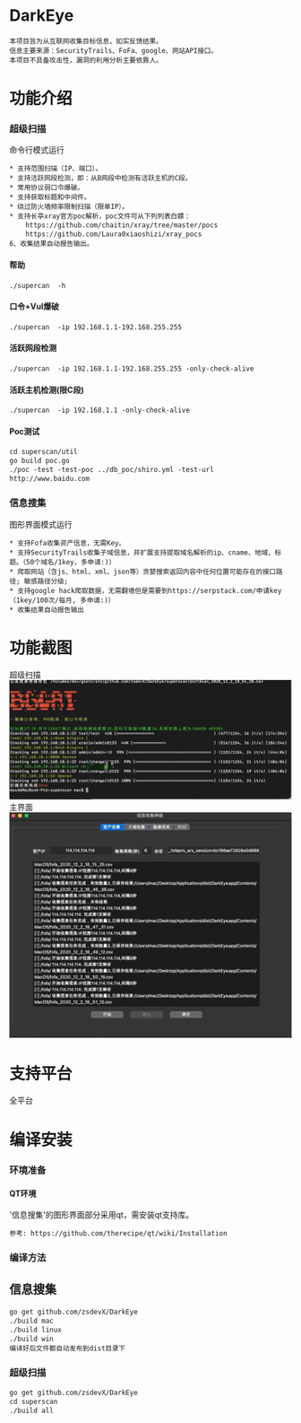 # DarkEye
```
本项目旨为从互联网收集目标信息，如实反馈结果。
信息主要来源：SecurityTrails、FoFa、google、网站API接口。
本项目不具备攻击性，漏洞的利用分析主要依靠人。
```
功能介绍
===
### 超级扫描
命令行模式运行
```aidl
* 支持范围扫描（IP、端口）。
* 支持活跃网段检测，即：从B网段中检测有活跃主机的C段。
* 常用协议弱口令爆破。
* 支持获取标题和中间件。
* 绕过防火墙频率限制扫描（限单IP）。
* 支持长亭xray官方poc解析，poc文件可从下列列表白嫖：
    https://github.com/chaitin/xray/tree/master/pocs
    https://github.com/Laura0xiaoshizi/xray_pocs
6、收集结果自动报告输出。
```

#### 帮助
```aidl
./supercan  -h
```

#### 口令+Vul爆破
```aidl
./supercan  -ip 192.168.1.1-192.168.255.255
```
#### 活跃网段检测
```aidl
./supercan  -ip 192.168.1.1-192.168.255.255 -only-check-alive
```

#### 活跃主机检测(限C段)
```aidl
./supercan  -ip 192.168.1.1 -only-check-alive
```

#### Poc测试
```aidl
cd superscan/util
go build poc.go
./poc -test -test-poc ../db_poc/shiro.yml -test-url http://www.baidu.com
```

### 信息搜集
图形界面模式运行
```aidl
* 支持Fofa收集资产信息，无需Key。
* 支持SecurityTrails收集子域信息，并扩展支持提取域名解析的ip、cname、地域、标题。（50个域名/1key，多申请:)）
* 爬取网站（含js、html、xml、json等）贪婪搜索返回内容中任何位置可能存在的接口路径; 敏感路径分级;
* 支持google hack爬取数据，无需翻墙但是需要到https://serpstack.com/申请key（1key/100次/每月, 多申请:)）
* 收集结果自动报告输出    
```

功能截图
===
超级扫描
![avatar](screenshot/superscan.jpg)
主界面
![avatar](screenshot/darkeye.jpg)


支持平台
===
全平台


编译安装
===

### 环境准备
#### QT环境
'信息搜集'的图形界面部分采用qt，需安装qt支持库。
```qt
参考: https://github.com/therecipe/qt/wiki/Installation
```

### 编译方法
## 信息搜集
```golnag
go get github.com/zsdevX/DarkEye
./build mac
./build linux
./build win
编译好后文件都自动发布到dist目录下
```

### 超级扫描
```golang
go get github.com/zsdevX/DarkEye
cd superscan
./build all
```

